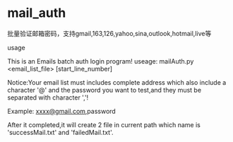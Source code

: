 # mail_auth
批量验证邮箱密码，支持gmail,163,126,yahoo,sina,outlook,hotmail,live等

usage

This is an Emails batch auth login program!
useage:
  mailAuth.py <email_list_file> <threads> [start_line_number]


Notice:Your email list must includes complete address which
also include a character '@' and the password you want to
test,and they must be separated with character ','!

Example:
    xxxx@gmail.com,password

After it completed,it will create 2 file in current path
which name is 'successMail.txt' and 'failedMail.txt'.
